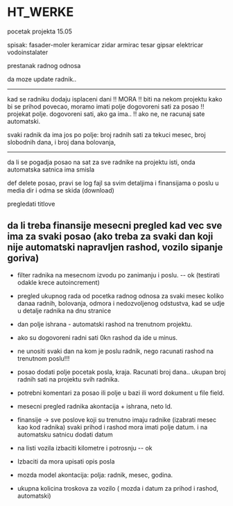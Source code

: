# HT_WERKE
pocetak projekta 15.05


spisak:
fasader-moler
keramicar
zidar
armirac
tesar
gipsar
elektricar
vodoinstalater

prestanak radnog odnosa

da moze update radnik..
__________________________________________________________________________________________________________

kad se radniku dodaju isplaceni dani !! MORA !! biti na nekom projektu kako bi se prihod povecao, moramo imati polje
dogovoreni sati za posao  !! projekat polje. dogovoreni sati, ako ga ima.. !!   ako ne, ne racunaj sate automatski.

svaki radnik da ima jos po polje: broj radnih sati za tekuci mesec, broj slobodnih dana, i broj dana bolovanja,
 ____________________

da li se pogadja posao na sat za sve radnike na projektu isti, onda automatska satnica ima smisla

def delete posao, pravi se log fajl sa svim detaljima i finansijama o poslu u media dir i odma se skida (download)

pregledati titlove

da li treba finansije mesecni pregled kad vec sve ima za svaki posao (ako treba za svaki dan koji nije automatski
napravljen rashod, vozilo sipanje goriva)
----------------------------------------------------
- filter radnika na mesecnom izvodu po zanimanju i poslu.  --  ok  (testirati odakle krece autoincrement)
- pregled ukupnog rada od pocetka radnog odnosa za svaki mesec koliko danaa radnih, bolovanja, odmora i nedozvoljenog odstustva,
 kad se udje u detalje radnika na dnu stranice
- dan polje ishrana - automatski rashod na trenutnom projektu.
- ako su dogovoreni radni sati 0kn rashod da ide u minus. 
- ne unositi svaki dan na kom je poslu radnik, nego racunati rashod na trenutnom poslu!!!
- posao dodati polje pocetak posla, kraja. Racunati broj dana..  ukupan broj radnih sati na projektu svih radnika.
- potrebni komentari za posao ili polje u bazi ili word dokument u file field.
- mesecni pregled radnika akontacija + ishrana, neto ld. 

- finansije -> sve poslove koji su trenutno imaju radnike (izabrati mesec kao kod radnika) svaki prihod i rashod mora imati polje datum. i na automatsku satnicu dodati datum
- na listi vozila izbaciti kilometre i potrosnju  --  ok
- Izbaciti da mora upisati opis posla
- mozda model akontacija: polja: radnik, mesec, godina.
- ukupna kolicina troskova za vozilo  ( mozda i datum za prihod i rashod, automatski)